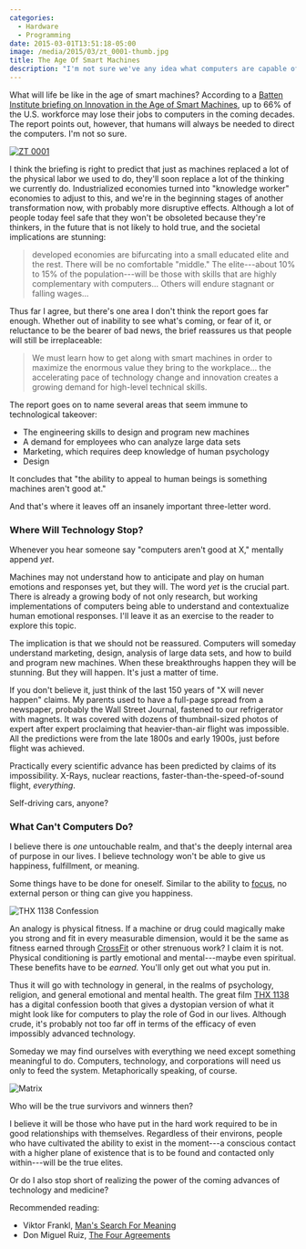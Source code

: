 ```yaml
---
categories:
  - Hardware
  - Programming
date: 2015-03-01T13:51:18-05:00
image: /media/2015/03/zt_0001-thumb.jpg
title: The Age Of Smart Machines
description: "I'm not sure we've any idea what computers are capable of."
---
```


What will life be like in the age of smart machines? According to a [Batten
Institute briefing on Innovation in the Age of Smart
Machines](http://issuu.com/batteninstitute/docs/smartmachines-120414-issuu), up
to 66% of the U.S. workforce may lose their jobs to computers in the coming
decades. The report points out, however, that humans will always be needed to
direct the computers. I'm not so sure.

[![ZT 0001](/media/2015/03/zt_0001-thumb.jpg)](/media/2015/03/zt_0001.jpg)

<!--more-->

I think the briefing is right to predict that just as machines replaced a lot of
the physical labor we used to do, they'll soon replace a lot of the thinking we
currently do. Industrialized economies turned into "knowledge worker" economies
to adjust to this, and we're in the beginning stages of another transformation
now, with probably more disruptive effects. Although a lot of people today feel
safe that they won't be obsoleted because they're thinkers, in the future that
is not likely to hold true, and the societal implications are stunning:

> developed economies are bifurcating into a small educated elite and the rest.
> There will be no comfortable "middle." The elite---about 10% to 15% of the
> population---will be those with skills that are highly complementary with
> computers... Others will endure stagnant or falling wages...

Thus far I agree, but there's one area I don't think the report goes far enough.
Whether out of inability to see what's coming, or fear of it, or reluctance to
be the bearer of bad news, the brief reassures us that people will still be
irreplaceable:

> We must learn how to get along with smart machines in order to maximize the
> enormous value they bring to the workplace... the accelerating pace of
> technology change and innovation creates a growing demand for high-level
> technical skills.

The report goes on to name several areas that seem immune to technological takeover:

* The engineering skills to design and program new machines
* A demand for employees who can analyze large data sets
* Marketing, which requires deep knowledge of human psychology
* Design

It concludes that "the ability to appeal to human beings is something machines
aren't good at."

And that's where it leaves off an insanely important three-letter word.

### Where Will Technology Stop?

Whenever you hear someone say "computers aren't good at X," mentally append *yet*.

Machines may not understand how to anticipate and play on human emotions and
responses yet, but they will. The word *yet* is the crucial part. There is
already a growing body of not only research, but working implementations of
computers being able to understand and contextualize human emotional responses.
I'll leave it as an exercise to the reader to explore this topic.

The implication is that we should not be reassured. Computers will someday
understand marketing, design, analysis of large data sets, and how to build and
program new machines. When these breakthroughs happen they will be stunning. But
they will happen. It's just a matter of time.

If you don't believe it, just think of the last 150 years of "X will never
happen" claims. My parents used to have a full-page spread from a newspaper,
probably the Wall Street Journal, fastened to our refrigerator with magnets. It
was covered with dozens of thumbnail-sized photos of expert after expert
proclaiming that heavier-than-air flight was impossible. All the predictions
were from the late 1800s and early 1900s, just before flight was achieved.

Practically every scientific advance has been predicted by claims of its
impossibility.  X-Rays, nuclear reactions, faster-than-the-speed-of-sound
flight, *everything*.

Self-driving cars, anyone?

### What Can't Computers Do?

I believe there is *one* untouchable realm, and that's the deeply internal area
of purpose in our lives. I believe technology won't be able to give us happiness, fulfillment, or meaning.

Some things have to be done for oneself. Similar to the ability to
[focus](/blog/2014/07/05/on-focus/), no external person or thing can give you
happiness.

![THX 1138 Confession](/media/2015/03/thx-1138.jpg)

An analogy is physical fitness. If a machine or drug could magically make you
strong and fit in every measurable dimension, would it be the same as fitness
earned through [CrossFit](/blog/2014/01/20/crossfit-safety/) or other strenuous
work? I claim it is not. Physical conditioning is partly emotional and
mental---maybe even spiritual. These benefits have to be *earned.* You'll only
get out what you put in.

Thus it will go with technology in general, in the realms of psychology,
religion, and general emotional and mental health. The great film [THX
1138](https://www.youtube.com/watch?v=ly_djozCksg) has a digital confession
booth that gives a dystopian version of what it might look like for
computers to play the role of God in our lives. Although crude, it's probably
not too far off in terms of the efficacy of even impossibly advanced technology.

Someday we may find ourselves with everything we need except something
meaningful to do. Computers, technology, and corporations will need us only to
feed the system. Metaphorically speaking, of course.

![Matrix](/media/2015/03/matrix.jpg)

Who will be the true survivors and winners then?

I believe it will be those who have put in the hard work required to be in good
relationships with themselves. Regardless of their environs, people who have
cultivated the ability to exist in the moment---a conscious contact with a
higher plane of existence that is to be found and contacted only within---will
be the true elites.

Or do I also stop short of realizing the power of the coming advances of
technology and medicine?

Recommended reading:

* Viktor Frankl, [Man's Search For Meaning](http://www.amazon.com/Mans-Search-Meaning-Viktor-Frankl/dp/080701429X?tag=xaprb-20)
* Don Miguel Ruiz, [The Four Agreements](http://www.amazon.com/Four-Agreements-Practical-Personal-Freedom/dp/1878424319/?tag=xaprb-20)


